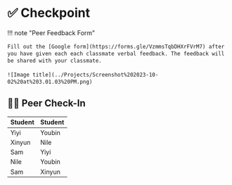 # ✅ Checkpoint

!!! note "Peer Feedback Form"

    Fill out the [Google form](https://forms.gle/VzmmsTqbDHXrFVrM7) after you have given each each classmate verbal feedback. The feedback will be shared with your classmate.

    ![Image title](../Projects/Screenshot%202023-10-02%20at%203.01.03%20PM.png)

## 🙋‍♀️ Peer Check-In
| Student | Student |
| :--------- | :--------- |
| Yiyi | Youbin |
| Xinyun | Nile |
| Sam | Yiyi |
| Nile | Youbin |
| Sam | Xinyun |